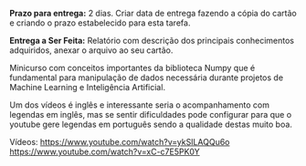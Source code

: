 **Prazo para entrega:** 2 dias. Criar data de entrega fazendo a cópia do cartão e criando o prazo estabelecido para esta tarefa.

**Entrega a Ser Feita:** Relatório com descrição dos principais conhecimentos adquiridos, anexar o arquivo ao seu cartão.

Minicurso com conceitos importantes da biblioteca Numpy que é fundamental para manipulação de dados necessária durante projetos de Machine Learning e Inteligência Artificial.

Um dos vídeos é inglês e interessante seria o acompanhamento com legendas em inglês, mas se sentir dificuldades pode configurar para que o youtube gere legendas em português sendo a qualidade destas muito boa.

Vídeos:
https://www.youtube.com/watch?v=ykSILAQQu6o
https://www.youtube.com/watch?v=xC-c7E5PK0Y

